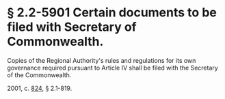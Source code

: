 # § 2.2-5901 Certain documents to be filed with Secretary of Commonwealth.

<p>Copies of the Regional Authority's rules and regulations for its own governance required pursuant to Article IV shall be filed with the Secretary of the Commonwealth.</p><p> 2001, c. <a href='http://lis.virginia.gov/cgi-bin/legp604.exe?011+ful+CHAP0824'>824</a>, § 2.1-819.</p>